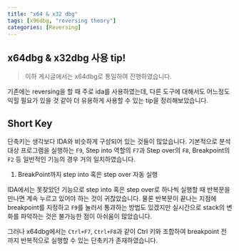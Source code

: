 ```yaml
---
title: "x64 & x32 dbg"
tags: [x96dbg, "reversing theory"]
categories: [Reversing]
---
```


x64dbg & x32dbg 사용 tip!
-------------------------

> 이하 게시글에서는 x64dbg로 통일하여 진행하였습니다.

기존에는 reversing을 할 때 주로 ida를 사용하였는데, 다른 도구에 대해서도 어느정도 익힐 필요가 있을 것 같아 더 유용하게 사용할 수 있는 tip을 정리해보았습니다.

## Short Key

단축키는 생각보다 IDA와 비슷하게 구성되어 있는 것들이 많았습니다. 기본적으로 분석 대상 프로그램을 실행하는 `F9`, Step into 역할의 `F7`과 Step over의 `F8`, Breakpoint의 `F2` 등 일반적인 기능의 경우 거의 일치하였습니다.

1. BreakPoint까지 step into 혹은 step over 자동 실행

IDA에서는 못찾았던 기능으로 step into 혹은 step over로 하나씩 실행할 때 반복문을 만나면 계속 누르고 있어야 하는 것이 귀찮았습니다. 물론 반복문이 끝나는 지점에 breakpoint를 지정하고 `F9`를 눌러서 통과하는 방법도 있겠지만 실시간으로 stack의 변화를 파악하는 것은 불가능한 점이 아쉬움이 많았습니다.

그러나 x64dbg에서는 `Ctrl+F7`, `Ctrl+F8`과 같이 Ctrl 키와 조합하여 breakpoint 전까지 반복적으로 실행할 수 있는 단축키가 존재하였습니다.
